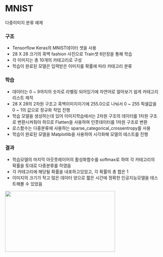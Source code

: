 # MNIST
다중이미지 분류 예제

### 구조
 - Tensorflow Keras의 MNIST데이터 셋을 사용
 - 28 X 28 크기의 흑백 fashion 사진으로 Train셋 6만장을 통해 학습
 - 각 이미지는 총 10개의 카테고리로 구성
 - 학습이 완료된 모델은 입력받은 이미지를 확률에 따라 카테고리 분류

### 학습
 - 데이터는 0 ~ 9까지의 숫자로 라벨링 되어있기에 자연어로 알아보기 쉽게 카테고리 리스트 제작
 - 28 X 28의 2차원 구조고 흑백이미지이기에 255.0으로 나눠서 0 ~ 255 픽셀값을 0 ~ 1의 값으로 정규화 작업 진행
 - 학습 모델을 생성하는데 있어 이미지학습에서는 2차원 구조의 데이터를 1차원 구조로 변환시켜줘야 하므로 Flatten을 사용하여 인풋데이터를 1차원 구조로 변환
 - 로스함수는 다중분류에 사용하는 sparse_categorical_crossentropy를 사용
 - 학습이 완료된 모델을 Matplotlib을 사용하여 시각화해 모델의 테스트를 진행

### 결과
 - 학습모델의 마지막 아웃풋레이어의 활성화함수를 softmax로 하여 각 카테고리의 확률을 토대로 다중분류를 하였음
 - 각 카테고리에 해당될 확률을 내포하고있었고, 각 확률의 총 합은 1
 - 이미지의 크기가 작고 많은 데이터 양으로 짧은 시간에 정확한 인공지능모델을 테스트해볼 수 있었음
<img src="https://user-images.githubusercontent.com/87750521/127043668-43396974-b14a-44e6-ac7a-9645cd1b4d35.png" width="360" height="200">
